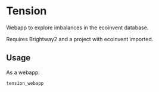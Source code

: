 # Tension

Webapp to explore imbalances in the ecoinvent database.

Requires Brightway2 and a project with ecoinvent imported.

## Usage

As a webapp:

    tension_webapp
